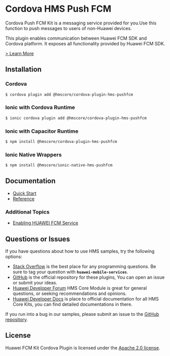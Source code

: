 # Cordova HMS Push FCM

Cordova Push FCM Kit is a messaging service provided for you.Use this function to push messages to users of non-Huawei devices.

This plugin enables communication between Huawei FCM SDK and Cordova platform. It exposes all functionality provided by Huawei FCM SDK.

[> Learn More](https://developer.huawei.com/consumer/en/doc/development/HMS-Plugin-Guides/introduction-0000001050135701)

## Installation

### Cordova

```bash
$ cordova plugin add @hmscore/cordova-plugin-hms-pushfcm
```

### Ionic with Cordova Runtime

```bash
$ ionic cordova plugin add @hmscore/cordova-plugin-hms-pushfcm
```
  
### Ionic with Capacitor Runtime

```bash
$ npm install @hmscore/cordova-plugin-hms-pushfcm
```

### Ionic Native Wrappers

```bash
$ npm install @hmscore/ionic-native-hms-pushfcm
```

## Documentation

- [Quick Start](https://developer.huawei.com/consumer/en/doc/development/HMS-Plugin-Guides/prepare-dev-env-0000001050133754)
- [Reference](https://developer.huawei.com/consumer/en/doc/development/HMS-Plugin-References/overview-0000001050133780)

### Additional Topics

- [Enabling HUAWEI FCM Service](https://developer.huawei.com/consumer/en/doc/development/HMSCore-Guides/3rd-party-push-integration-0000001050992231)

## Questions or Issues

If you have questions about how to use HMS samples, try the following options:

- [Stack Overflow](https://stackoverflow.com/questions/tagged/huawei-mobile-services) is the best place for any programming questions. Be sure to tag your question with **`huawei-mobile-services`**.
- [GitHub](https://github.com/HMS-Core/hms-cordova-plugin) is the official repository for these plugins, You can open an issue or submit your ideas.
- [Huawei Developer Forum](https://forums.developer.huawei.com/forumPortal/en/home?fid=0101187876626530001) HMS Core Module is great for general questions, or seeking recommendations and opinions.
- [Huawei Developer Docs](https://developer.huawei.com/consumer/en/doc/overview/HMS-Core-Plugin) is place to official documentation for all HMS Core Kits, you can find detailed documentations in there.

If you run into a bug in our samples, please submit an issue to the [GitHub repository](https://github.com/HMS-Core/hms-cordova-plugin).

## License

Huawei FCM Kit Cordova Plugin is licensed under the [Apache 2.0 license](LICENCE).